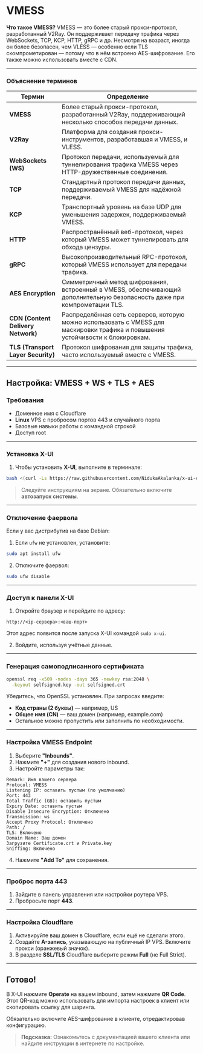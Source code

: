 # VMESS

**Что такое VMESS?**
VMESS — это более старый прокси-протокол, разработанный V2Ray. Он поддерживает передачу трафика через WebSockets, TCP, KCP, HTTP, gRPC и др. Несмотря на возраст, иногда он более безопасен, чем VLESS — особенно если TLS скомпрометирован — потому что в нём встроено AES-шифрование. Его также можно использовать вместе с CDN.

---

### Объяснение терминов

| **Термин**                         | **Определение**                                                                                                                 |
| ---------------------------------- | ------------------------------------------------------------------------------------------------------------------------------- |
| **VMESS**                          | Более старый прокси-протокол, разработанный V2Ray, поддерживающий несколько способов передачи данных.                           |
| **V2Ray**                          | Платформа для создания прокси-инструментов, разработавшая и VMESS, и VLESS.                                                     |
| **WebSockets (WS)**                | Протокол передачи, используемый для туннелирования трафика VMESS через HTTP-дружественные соединения.                           |
| **TCP**                            | Стандартный протокол передачи данных, поддерживаемый VMESS для надёжной передачи.                                               |
| **KCP**                            | Транспортный уровень на базе UDP для уменьшения задержек, поддерживаемый VMESS.                                                 |
| **HTTP**                           | Распространённый веб-протокол, через который VMESS может туннелировать для обхода цензуры.                                      |
| **gRPC**                           | Высокопроизводительный RPC-протокол, который VMESS использует для передачи трафика.                                             |
| **AES Encryption**                 | Симметричный метод шифрования, встроенный в VMESS, обеспечивающий дополнительную безопасность даже при компрометации TLS.       |
| **CDN (Content Delivery Network)** | Распределённая сеть серверов, которую можно использовать с VMESS для маскировки трафика и повышения устойчивости к блокировкам. |
| **TLS (Transport Layer Security)** | Протокол шифрования для защиты трафика, часто используемый вместе с VMESS.                                                      |

---

## Настройка: **VMESS + WS + TLS + AES**

### Требования

- Доменное имя с Cloudflare
- **Linux** VPS с пробросом портов 443 и случайного порта
- Базовые навыки работы с командной строкой
- Доступ root

---

### Установка X-UI

1. Чтобы установить **X-UI**, выполните в терминале:

```bash
bash <(curl -Ls https://raw.githubusercontent.com/NidukaAkalanka/x-ui-english/master/install.sh)
```

> Следуйте инструкциям на экране. Обязательно включите **автозапуск системы**.

---

### Отключение фаервола

Если у вас дистрибутив на базе Debian:

1. Если `ufw` не установлен, установите:

```bash
sudo apt install ufw
```

2. Отключите фаервол:

```bash
sudo ufw disable
```

---

### Доступ к панели X-UI

1. Откройте браузер и перейдите по адресу:

```
http://<ip-сервера>:<ваш-порт>
```

Этот адрес появится после запуска X-UI командой `sudo x-ui`.

2. Войдите, используя учётные данные.

---

### Генерация самоподписанного сертификата

```bash
openssl req -x509 -nodes -days 365 -newkey rsa:2048 \
  -keyout selfsigned.key -out selfsigned.crt
```

Убедитесь, что OpenSSL установлен. При запросах введите:

- **Код страны (2 буквы)** — например, US
- **Общее имя (CN)** — ваш домен (например, example.com)
- Остальное можно пропустить или заполнить по необходимости.

---

### Настройка VMESS Endpoint

1. Выберите **"Inbounds"**.
2. Нажмите **"+"** для создания нового inbound.
3. Настройте параметры так:

```
Remark: Имя вашего сервера
Protocol: VMESS
Listening IP: оставить пустым (по умолчанию)
Port: 443
Total Traffic (GB): оставить пустым
Expiry Date: оставить пустым
Disable Insecure Encryption: Отключено
Transmission: ws
Accept Proxy Protocol: Отключено
Path: /
TLS: Включено
Domain Name: Ваш домен
Загрузите Certificate.crt и Private.key
Sniffing: Включено
```

4. Нажмите **"Add To"** для сохранения.

---

### Проброс порта 443

1. Зайдите в панель управления или настройки роутера VPS.
2. Пробросьте порт **443**.

---

### Настройка Cloudflare

1. Активируйте ваш домен в Cloudflare, если ещё не сделали этого.
2. Создайте **A-запись**, указывающую на публичный IP VPS. Включите прокси (оранжевый значок).
3. В разделе **SSL/TLS** Cloudflare выберите режим **Full** (не Full Strict).

---

## Готово!

В X-UI нажмите **Operate** на вашем inbound, затем нажмите **QR Code**. Этот QR-код можно использовать для импорта настроек в клиент или скопировать ссылку для шаринга.

Обязательно включите AES-шифрование в клиенте, отредактировав конфигурацию.

> **Подсказка:** Ознакомьтесь с документацией вашего клиента или найдите инструкции в интернете по настройке.

